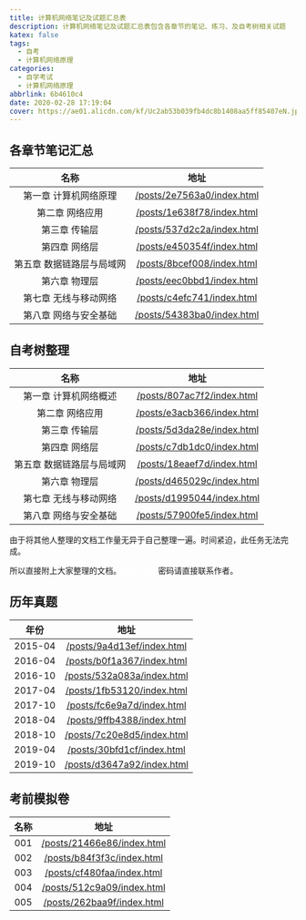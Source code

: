 ```yaml
---
title: 计算机网络笔记及试题汇总表
description: 计算机网络笔记及试题汇总表包含各章节的笔记、练习、及自考树相关试题
katex: false
tags:
  - 自考
  - 计算机网络原理
categories: 
  - 自学考试
  - 计算机网络原理
abbrlink: 6b4610c4
date: 2020-02-28 17:19:04
cover: https://ae01.alicdn.com/kf/Uc2ab53b039fb4dc8b1408aa5ff85407eN.jpg
---
```


## 各章节笔记汇总

|           名称            |                           地址                           |
| :-----------------------: | :------------------------------------------------------: |
|   第一章 计算机网络原理   | [/posts/2e7563a0/index.html](/posts/2e7563a0/index.html) |
|      第二章 网络应用      | [/posts/1e638f78/index.html](/posts/1e638f78/index.html) |
|       第三章 传输层       | [/posts/537d2c2a/index.html](/posts/537d2c2a/index.html) |
|       第四章 网络层       | [/posts/e450354f/index.html](/posts/e450354f/index.html) |
| 第五章 数据链路层与局域网 | [/posts/8bcef008/index.html](/posts/8bcef008/index.html) |
|       第六章 物理层       | [/posts/eec0bbd1/index.html](/posts/eec0bbd1/index.html) |
|   第七章 无线与移动网络   | [/posts/c4efc741/index.html](/posts/c4efc741/index.html) |
|   第八章 网络与安全基础   | [/posts/54383ba0/index.html](/posts/54383ba0/index.html) |

## 自考树整理

|           名称            |                           地址                           |
| :-----------------------: | :------------------------------------------------------: |
|   第一章 计算机网络概述   | [/posts/807ac7f2/index.html](/posts/807ac7f2/index.html) |
|      第二章 网络应用      | [/posts/e3acb366/index.html](/posts/e3acb366/index.html) |
|       第三章 传输层       | [/posts/5d3da28e/index.html](/posts/5d3da28e/index.html) |
|       第四章 网络层       | [/posts/c7db1dc0/index.html](/posts/c7db1dc0/index.html) |
| 第五章 数据链路层与局域网 | [/posts/18eaef7d/index.html](/posts/18eaef7d/index.html) |
|       第六章 物理层       | [/posts/d465029c/index.html](/posts/d465029c/index.html) |
|   第七章 无线与移动网络   | [/posts/d1995044/index.html](/posts/d1995044/index.html) |
|   第八章 网络与安全基础   | [/posts/57900fe5/index.html](/posts/57900fe5/index.html) |

由于将其他人整理的文档工作量无异于自己整理一遍。时间紧迫，此任务无法完成。

所以直接附上大家整理的文档。<a style='color: #FFF;' href="https://www.lanzous.com/i9zv11c" class="button button-primary button-pill button-small">XX云下载</a> 密码请直接联系作者。

## 历年真题

|  年份   |                           地址                           |
| :-----: | :------------------------------------------------------: |
| 2015-04 | [/posts/9a4d13ef/index.html](/posts/9a4d13ef/index.html) |
| 2016-04 | [/posts/b0f1a367/index.html](/posts/b0f1a367/index.html) |
| 2016-10 | [/posts/532a083a/index.html](/posts/532a083a/index.html) |
| 2017-04 | [/posts/1fb53120/index.html](/posts/1fb53120/index.html) |
| 2017-10 | [/posts/fc6e9a7d/index.html](/posts/fc6e9a7d/index.html) |
| 2018-04 | [/posts/9ffb4388/index.html](/posts/9ffb4388/index.html) |
| 2018-10 | [/posts/7c20e8d5/index.html](/posts/7c20e8d5/index.html) |
| 2019-04 | [/posts/30bfd1cf/index.html](/posts/30bfd1cf/index.html) |
| 2019-10 | [/posts/d3647a92/index.html](/posts/d3647a92/index.html) |

## 考前模拟卷

| 名称 |                           地址                           |
| :--: | :------------------------------------------------------: |
| 001  | [/posts/21466e86/index.html](/posts/21466e86/index.html) |
| 002  | [/posts/b84f3f3c/index.html](/posts/b84f3f3c/index.html) |
| 003  | [/posts/cf480faa/index.html](/posts/cf480faa/index.html) |
| 004  | [/posts/512c9a09/index.html](/posts/512c9a09/index.html) |
| 005  | [/posts/262baa9f/index.html](/posts/262baa9f/index.html) |

